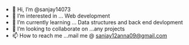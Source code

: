 - 👋 Hi, I’m @sanjay14073
- 👀 I’m interested in ... Web development 
- 🌱 I’m currently learning ... Data structures and back end devlopment 
- 💞️ I’m looking to collaborate on ...any projects 
- 📫 How to reach me ...mail me @ sanjay12anna09@gmail.com

<!---
sanjay14073/sanjay14073 is a ✨ special ✨ repository because its `README.md` (this file) appears on your GitHub profile.
You can click the Preview link to take a look at your changes.
--->
